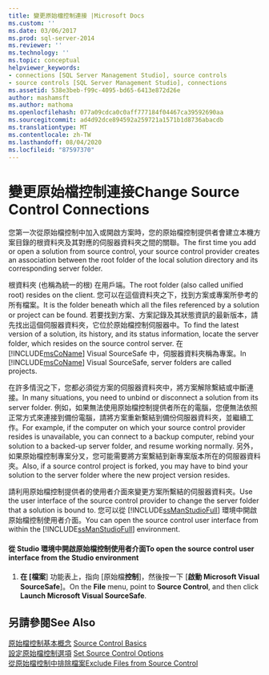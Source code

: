 ```yaml
---
title: 變更原始檔控制連接 |Microsoft Docs
ms.custom: ''
ms.date: 03/06/2017
ms.prod: sql-server-2014
ms.reviewer: ''
ms.technology: ''
ms.topic: conceptual
helpviewer_keywords:
- connections [SQL Server Management Studio], source controls
- source controls [SQL Server Management Studio], connections
ms.assetid: 538e3beb-f99c-4095-bd65-6413e872d26e
author: mashamsft
ms.author: mathoma
ms.openlocfilehash: 077a09cdca0c0aff777184f04467ca39592690aa
ms.sourcegitcommit: ad4d92dce894592a259721a1571b1d8736abacdb
ms.translationtype: MT
ms.contentlocale: zh-TW
ms.lasthandoff: 08/04/2020
ms.locfileid: "87597370"
---
```

# <a name="change-source-control-connections"></a><span data-ttu-id="4682a-102">變更原始檔控制連接</span><span class="sxs-lookup"><span data-stu-id="4682a-102">Change Source Control Connections</span></span>
  <span data-ttu-id="4682a-103">您第一次從原始檔控制中加入或開啟方案時，您的原始檔控制提供者會建立本機方案目錄的根資料夾及其對應的伺服器資料夾之間的關聯。</span><span class="sxs-lookup"><span data-stu-id="4682a-103">The first time you add or open a solution from source control, your source control provider creates an association between the root folder of the local solution directory and its corresponding server folder.</span></span>  
  
 <span data-ttu-id="4682a-104">根資料夾 (也稱為統一的根) 在用戶端。</span><span class="sxs-lookup"><span data-stu-id="4682a-104">The root folder (also called unified root) resides on the client.</span></span> <span data-ttu-id="4682a-105">您可以在這個資料夾之下，找到方案或專案所參考的所有檔案。</span><span class="sxs-lookup"><span data-stu-id="4682a-105">It is the folder beneath which all the files referenced by a solution or project can be found.</span></span> <span data-ttu-id="4682a-106">若要找到方案、方案記錄及其狀態資訊的最新版本，請先找出這個伺服器資料夾，它位於原始檔控制伺服器中。</span><span class="sxs-lookup"><span data-stu-id="4682a-106">To find the latest version of a solution, its history, and its status information, locate the server folder, which resides on the source control server.</span></span> <span data-ttu-id="4682a-107">在 [!INCLUDE[msCoName](../includes/msconame-md.md)] Visual SourceSafe 中，伺服器資料夾稱為專案。</span><span class="sxs-lookup"><span data-stu-id="4682a-107">In [!INCLUDE[msCoName](../includes/msconame-md.md)] Visual SourceSafe, server folders are called projects.</span></span>  
  
 <span data-ttu-id="4682a-108">在許多情況之下，您都必須從方案的伺服器資料夾中，將方案解除繫結或中斷連接。</span><span class="sxs-lookup"><span data-stu-id="4682a-108">In many situations, you need to unbind or disconnect a solution from its server folder.</span></span> <span data-ttu-id="4682a-109">例如，如果無法使用原始檔控制提供者所在的電腦，您便無法依照正常方式來連接到備份電腦，請將方案重新繫結到備份伺服器資料夾，並繼續工作。</span><span class="sxs-lookup"><span data-stu-id="4682a-109">For example, if the computer on which your source control provider resides is unavailable, you can connect to a backup computer, rebind your solution to a backed-up server folder, and resume working normally.</span></span> <span data-ttu-id="4682a-110">另外，如果原始檔控制專案分叉，您可能需要將方案繫結到新專案版本所在的伺服器資料夾。</span><span class="sxs-lookup"><span data-stu-id="4682a-110">Also, if a source control project is forked, you may have to bind your solution to the server folder where the new project version resides.</span></span>  
  
 <span data-ttu-id="4682a-111">請利用原始檔控制提供者的使用者介面來變更方案所繫結的伺服器資料夾。</span><span class="sxs-lookup"><span data-stu-id="4682a-111">Use the user interface of the source control provider to change the server folder that a solution is bound to.</span></span> <span data-ttu-id="4682a-112">您可以從 [!INCLUDE[ssManStudioFull](../includes/ssmanstudiofull-md.md)] 環境中開啟原始檔控制使用者介面。</span><span class="sxs-lookup"><span data-stu-id="4682a-112">You can open the source control user interface from within the [!INCLUDE[ssManStudioFull](../includes/ssmanstudiofull-md.md)] environment.</span></span>  
  
#### <a name="to-open-the-source-control-user-interface-from-the-studio-environment"></a><span data-ttu-id="4682a-113">從 Studio 環境中開啟原始檔控制使用者介面</span><span class="sxs-lookup"><span data-stu-id="4682a-113">To open the source control user interface from the Studio environment</span></span>  
  
1.  <span data-ttu-id="4682a-114">**在 [檔案**] 功能表上，指向 [原始檔**控制**]，然後按一下 [**啟動 Microsoft Visual SourceSafe**]。</span><span class="sxs-lookup"><span data-stu-id="4682a-114">On the **File** menu, point to **Source Control**, and then click **Launch Microsoft Visual SourceSafe**.</span></span>  
  
## <a name="see-also"></a><span data-ttu-id="4682a-115">另請參閱</span><span class="sxs-lookup"><span data-stu-id="4682a-115">See Also</span></span>  
 <span data-ttu-id="4682a-116">[原始檔控制基本概念](../../2014/database-engine/source-control-basics.md) </span><span class="sxs-lookup"><span data-stu-id="4682a-116">[Source Control Basics](../../2014/database-engine/source-control-basics.md) </span></span>  
 <span data-ttu-id="4682a-117">[設定原始檔控制選項](../../2014/database-engine/set-source-control-options.md) </span><span class="sxs-lookup"><span data-stu-id="4682a-117">[Set Source Control Options](../../2014/database-engine/set-source-control-options.md) </span></span>  
 [<span data-ttu-id="4682a-118">從原始檔控制中排除檔案</span><span class="sxs-lookup"><span data-stu-id="4682a-118">Exclude Files from Source Control</span></span>](../../2014/database-engine/exclude-files-from-source-control.md)  
  
  
